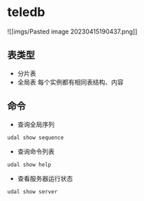 # teledb
![[imgs/Pasted image 20230415190437.png]]
## 表类型
- 分片表
- 全局表
每个实例都有相同表结构、内容


## 命令

- 查询全局序列
```shell
udal show sequence
```

- 查询命令列表
```shell
udal show help
```

- 查看服务器运行状态
```shell
udal show server
```

